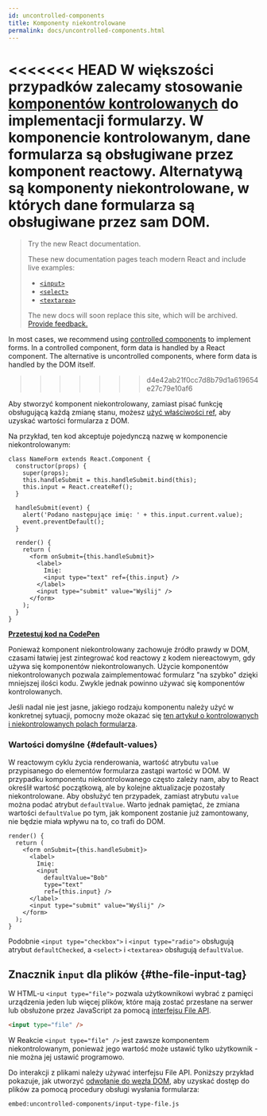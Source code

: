 ```yaml
---
id: uncontrolled-components
title: Komponenty niekontrolowane
permalink: docs/uncontrolled-components.html
---
```


<<<<<<< HEAD
W większości przypadków zalecamy stosowanie [komponentów kontrolowanych](/docs/forms.html#controlled-components) do implementacji formularzy. W komponencie kontrolowanym, dane formularza są obsługiwane przez komponent reactowy. Alternatywą są komponenty niekontrolowane, w których dane formularza są obsługiwane przez sam DOM.
=======
> Try the new React documentation.
> 
> These new documentation pages teach modern React and include live examples:
>
> - [`<input>`](https://beta.reactjs.org/reference/react-dom/components/input)
> - [`<select>`](https://beta.reactjs.org/reference/react-dom/components/select)
> - [`<textarea>`](https://beta.reactjs.org/reference/react-dom/components/textarea)
>
> The new docs will soon replace this site, which will be archived. [Provide feedback.](https://github.com/reactjs/reactjs.org/issues/3308)

In most cases, we recommend using [controlled components](/docs/forms.html#controlled-components) to implement forms. In a controlled component, form data is handled by a React component. The alternative is uncontrolled components, where form data is handled by the DOM itself.
>>>>>>> d4e42ab21f0cc7d8b79d1a619654e27c79e10af6

Aby stworzyć komponent niekontrolowany, zamiast pisać funkcję obsługującą każdą zmianę stanu, możesz [użyć właściwości ref](/docs/refs-and-the-dom.html), aby uzyskać wartości formularza z DOM.

Na przykład, ten kod akceptuje pojedynczą nazwę w komponencie niekontrolowanym:

```javascript{5,9,18}
class NameForm extends React.Component {
  constructor(props) {
    super(props);
    this.handleSubmit = this.handleSubmit.bind(this);
    this.input = React.createRef();
  }

  handleSubmit(event) {
    alert('Podano następujące imię: ' + this.input.current.value);
    event.preventDefault();
  }

  render() {
    return (
      <form onSubmit={this.handleSubmit}>
        <label>
          Imię:
          <input type="text" ref={this.input} />
        </label>
        <input type="submit" value="Wyślij" />
      </form>
    );
  }
}
```

[**Przetestuj kod na CodePen**](https://codepen.io/gaearon/pen/WooRWa?editors=0010)

Ponieważ komponent niekontrolowany zachowuje źródło prawdy w DOM, czasami łatwiej jest zintegrować kod reactowy z kodem niereactowym, gdy używa się komponentów niekontrolowanych. Użycie komponentów niekontrolowanych pozwala zaimplementować formularz "na szybko" dzięki mniejszej ilości kodu. Zwykle jednak powinno używać się komponentów kontrolowanych.

Jeśli nadal nie jest jasne, jakiego rodzaju komponentu należy użyć w konkretnej sytuacji, pomocny może okazać się [ten artykuł o kontrolowanych i niekontrolowanych polach formularza](https://goshakkk.name/controlled-vs-uncontrolled-inputs-react/).

### Wartości domyślne {#default-values}

W reactowym cyklu życia renderowania, wartość atrybutu `value` przypisanego do elementów formularza zastąpi wartość w DOM. W przypadku komponentu niekontrolowanego często zależy nam, aby to React określił wartość początkową, ale by kolejne aktualizacje pozostały niekontrolowane. Aby obsłużyć ten przypadek, zamiast atrybutu `value` można podać atrybut `defaultValue`. Warto jednak pamiętać, że zmiana wartości `defaultValue` po tym, jak komponent zostanie już zamontowany, nie będzie miała wpływu na to, co trafi do DOM.

```javascript{7}
render() {
  return (
    <form onSubmit={this.handleSubmit}>
      <label>
        Imię:
        <input
          defaultValue="Bob"
          type="text"
          ref={this.input} />
      </label>
      <input type="submit" value="Wyślij" />
    </form>
  );
}
```

Podobnie `<input type="checkbox">` i `<input type="radio">` obsługują atrybut `defaultChecked`, a `<select>` i `<textarea>` obsługują `defaultValue`.

## Znacznik `input` dla plików {#the-file-input-tag}

W HTML-u `<input type="file">` pozwala użytkownikowi wybrać z pamięci urządzenia jeden lub więcej plików, które mają zostać przesłane na serwer lub obsłużone przez JavaScript za pomocą [interfejsu File API](https://developer.mozilla.org/en-US/docs/Web/API/File/Using_files_from_web_applications).

```html
<input type="file" />
```

W Reakcie `<input type="file" />` jest zawsze komponentem niekontrolowanym, ponieważ jego wartość może ustawić tylko użytkownik - nie można jej ustawić programowo.

Do interakcji z plikami należy używać interfejsu File API. Poniższy przykład pokazuje, jak utworzyć [odwołanie do węzła DOM](/docs/refs-and-the-dom.html), aby uzyskać dostęp do plików za pomocą procedury obsługi wysłania formularza:

`embed:uncontrolled-components/input-type-file.js`

[](codepen://uncontrolled-components/input-type-file)
